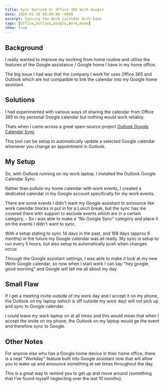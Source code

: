 ```yaml
---
title: Sync Outlook Or Office 365 With Google
date: 2020-01-18 08:00:00 -0000
excerpt: Syncing You Work Calendar With Ease
tags: [Office,Outlook,Google,Work,Home]
show: true
---
```

## Background

I really wanted to improve my working from home routine and utilise the features of the Google assistance / Google home I have in my home office.

The big issue I had was that the company I work for uses Office 365 and Outlook which are not compatible to link the calendar into my Google home assistant.

## Solutions

I had experimented with various ways of sharing the calendar from Office 365 to my personal Google calendar but nothing would work reliably.

Thats when i came across a great open-source project [Outlook Google Calendar Sync](https://phw198.github.io/OutlookGoogleCalendarSync/)

This tool can be setup to automatically update a selected Google calendar whenever you change an appointment in Outlook.

## My Setup

So, with Outlook running on my work laptop, I installed the Outlook Google Calendar Sync.

Rather than pollute my home calendar with work events, I created a dedicated calendar in my Google account specifically for my work events.

There are some events I didn't want my Google assistant to announce like work calendar blocks in put in for a Lunch break, but the sync has me covered there with support to exclude events which are in a certain category. - So i was able to make a "No Google Sync" category and place it on the events I didn't want to sync.

With a setup stating to sync 14 days in the past, and 168 days (approx 6 months) in the future my Google calendar was all ready.  My sync is setup to run every 5 hours, but also setup to automatically push when changes occur.

Through the Google assistant settings, I was able to make it look at my new Work Google calendar, so now when I start work I can say "hey google, good morning" and Google will tell me all about my day.

## Small Flaw

If I get a meeting invite outside of my work day and I accept it on my phone, the Outlook on my laptop (which is off outside my work day) will not pick up and sync to Google calendar.

I could leave my work laptop on at all times and this would mean that when I accept the invite on my phone, the Outlook on my laptop would ge the event and therefore sync to Google.

## Other Notes

For anyone else who has a Google home device in their home office, there is a neat "Workday" feature built into Google assistant now that will allow you to wake up and announce something at set times throughout the day.

This is a great way to remind you to get up and move around (something that I've found myself neglecting over the last 10 months).
